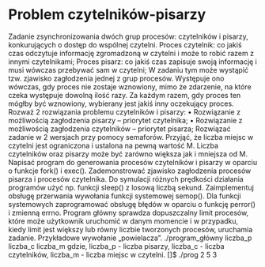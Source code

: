 # Problem czytelników-pisarzy

Zadanie zsynchronizowania dwóch grup procesów: czytelników i pisarzy, konkurujących o dostęp do
wspólnej czytelni. Proces czytelnik: co jakiś czas odczytuje informację zgromadzoną w czytelni i może
to robić razem z innymi czytelnikami; Proces pisarz: co jakiś czas zapisuje swoją informację i musi
wówczas przebywać sam w czytelni; W zadaniu tym może wystąpić tzw. zjawisko zagłodzenia jednej z
grup procesów. Występuje ono wówczas, gdy proces nie zostaje wznowiony, mimo że zdarzenie, na
które czeka występuje dowolną ilość razy. Za każdym razem, gdy proces ten mógłby być wznowiony,
wybierany jest jakiś inny oczekujący proces.
Rozważ 2 rozwiązania problemu czytelników i pisarzy:
• Rozwiązanie z możliwością zagłodzenia pisarzy – priorytet czytelnika;
• Rozwiązanie z możliwością zagłodzenia czytelników – priorytet pisarza;
Rozwiązać zadanie w 2 wersjach przy pomocy semaforów. Przyjąć, że liczba miejsc w czytelni jest
ograniczona i ustalona na pewną wartość M. Liczba czytelników oraz pisarzy może być zarówno większa
jak i mniejsza od M. Napisać program do generowania procesów czytelników i pisarzy w oparciu o
funkcje fork() i exec(). Zademonstrować zjawisko zagłodzenia procesów pisarza i procesów czytelnika.
Do symulacji różnych prędkości działania programów użyć np. funkcji sleep() z losową liczbą sekund.
Zaimplementuj obsługę przerwania wywołania funkcji systemowej semop(). Dla funkcji systemowych
zaprogramować obsługę błędów w oparciu o funkcję perror() i zmienną errno.
Program główny sprawdza dopuszczalny limit procesów, które może użytkownik uruchomić w danym
momencie i w przypadku, kiedy limit jest większy lub równy liczbie tworzonych procesów, uruchamia
zadanie.
Przykładowe wywołanie „powielacza”.
./program_główny liczba_p liczba_c liczba_m
gdzie, liczba_p - liczba pisarzy,
liczba_c - liczba czytelników,
liczba_m - liczba miejsc w czytelni.
[]$ ./prog 2 5 3
